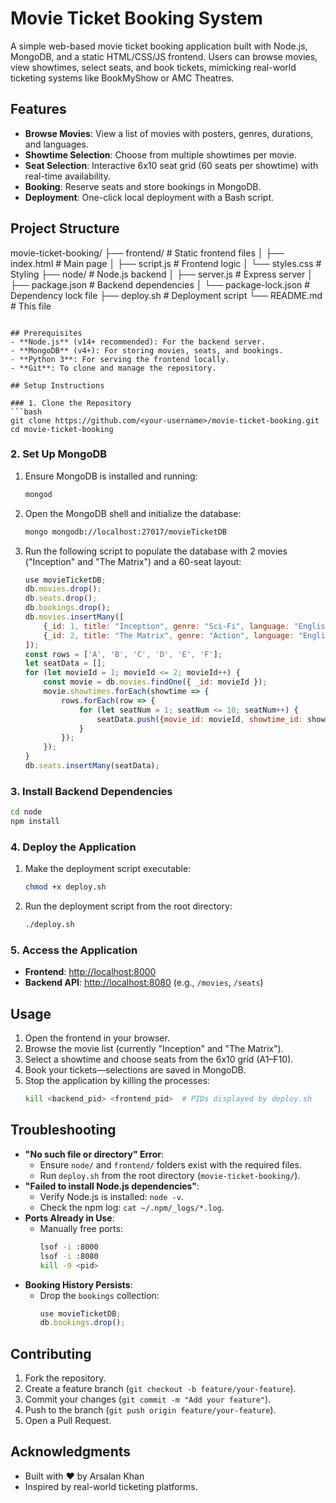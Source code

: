 

# Movie Ticket Booking System

A simple web-based movie ticket booking application built with Node.js, MongoDB, and a static HTML/CSS/JS frontend. Users can browse movies, view showtimes, select seats, and book tickets, mimicking real-world ticketing systems like BookMyShow or AMC Theatres.

## Features
- **Browse Movies**: View a list of movies with posters, genres, durations, and languages.
- **Showtime Selection**: Choose from multiple showtimes per movie.
- **Seat Selection**: Interactive 6x10 seat grid (60 seats per showtime) with real-time availability.
- **Booking**: Reserve seats and store bookings in MongoDB.
- **Deployment**: One-click local deployment with a Bash script.

## Project Structure

movie-ticket-booking/
├── frontend/             # Static frontend files
│   ├── index.html        # Main page
│   ├── script.js         # Frontend logic
│   └── styles.css        # Styling
├── node/                 # Node.js backend
│   ├── server.js         # Express server
│   ├── package.json      # Backend dependencies
│   └── package-lock.json # Dependency lock file
├── deploy.sh             # Deployment script
└── README.md             # This file
```

## Prerequisites
- **Node.js** (v14+ recommended): For the backend server.
- **MongoDB** (v4+): For storing movies, seats, and bookings.
- **Python 3**: For serving the frontend locally.
- **Git**: To clone and manage the repository.

## Setup Instructions

### 1. Clone the Repository
```bash
git clone https://github.com/<your-username>/movie-ticket-booking.git
cd movie-ticket-booking
```

### 2. Set Up MongoDB
1. Ensure MongoDB is installed and running:
   ```bash
   mongod
   ```
2. Open the MongoDB shell and initialize the database:
   ```bash
   mongo mongodb://localhost:27017/movieTicketDB
   ```
3. Run the following script to populate the database with 2 movies ("Inception" and "The Matrix") and a 60-seat layout:
   ```javascript
   use movieTicketDB;
   db.movies.drop();
   db.seats.drop();
   db.bookings.drop();
   db.movies.insertMany([
       {_id: 1, title: "Inception", genre: "Sci-Fi", language: "English", duration: 148, poster_url: "https://m.media-amazon.com/images/M/MV5BMjAxMzY3NjcxNF5BMl5BanBnXkFtZTcwNTI5OTM0Mw@@._V1_FMjpg_UX1000_.jpg", showtimes: [{id: 1, time: ISODate("2025-03-22T18:00:00-07:00")}, {id: 2, time: ISODate("2025-03-23T20:30:00-07:00")}, {id: 3, time: ISODate("2025-03-24T15:00:00-07:00")}]},
       {_id: 2, title: "The Matrix", genre: "Action", language: "English", duration: 136, poster_url: "https://m.media-amazon.com/images/M/MV5BNzQzOTk3OTAtNDQ0Zi00ZTVkLWI0MTEtMDllZjNkYzNjNTc4L2ltYWdlXkEyXkFqcGdeQXVyNjU0OTQ0OTY@._V1_FMjpg_UX1000_.jpg", showtimes: [{id: 1, time: ISODate("2025-03-22T19:00:00-07:00")}, {id: 2, time: ISODate("2025-03-25T21:00:00-07:00")}, {id: 3, time: ISODate("2025-03-27T16:30:00-07:00")}]}
   ]);
   const rows = ['A', 'B', 'C', 'D', 'E', 'F'];
   let seatData = [];
   for (let movieId = 1; movieId <= 2; movieId++) {
       const movie = db.movies.findOne({ _id: movieId });
       movie.showtimes.forEach(showtime => {
           rows.forEach(row => {
               for (let seatNum = 1; seatNum <= 10; seatNum++) {
                   seatData.push({movie_id: movieId, showtime_id: showtime.id, seat_number: `${row}${seatNum}`, is_booked: false});
               }
           });
       });
   }
   db.seats.insertMany(seatData);
   ```

### 3. Install Backend Dependencies
```bash
cd node
npm install
```

### 4. Deploy the Application
1. Make the deployment script executable:
   ```bash
   chmod +x deploy.sh
   ```
2. Run the deployment script from the root directory:
   ```bash
   ./deploy.sh
   ```

### 5. Access the Application
- **Frontend**: [http://localhost:8000](http://localhost:8000)
- **Backend API**: [http://localhost:8080](http://localhost:8080) (e.g., `/movies`, `/seats`)

## Usage
1. Open the frontend in your browser.
2. Browse the movie list (currently "Inception" and "The Matrix").
3. Select a showtime and choose seats from the 6x10 grid (A1–F10).
4. Book your tickets—selections are saved in MongoDB.
5. Stop the application by killing the processes:
   ```bash
   kill <backend_pid> <frontend_pid>  # PIDs displayed by deploy.sh
   ```

## Troubleshooting
- **"No such file or directory" Error**:
  - Ensure `node/` and `frontend/` folders exist with the required files.
  - Run `deploy.sh` from the root directory (`movie-ticket-booking/`).
- **"Failed to install Node.js dependencies"**:
  - Verify Node.js is installed: `node -v`.
  - Check the npm log: `cat ~/.npm/_logs/*.log`.
- **Ports Already in Use**:
  - Manually free ports:
    ```bash
    lsof -i :8000
    lsof -i :8080
    kill -9 <pid>
    ```
- **Booking History Persists**:
  - Drop the `bookings` collection:
    ```javascript
    use movieTicketDB;
    db.bookings.drop();
    ```

## Contributing
1. Fork the repository.
2. Create a feature branch (`git checkout -b feature/your-feature`).
3. Commit your changes (`git commit -m "Add your feature"`).
4. Push to the branch (`git push origin feature/your-feature`).
5. Open a Pull Request.


## Acknowledgments
- Built with ❤️ by Arsalan Khan
- Inspired by real-world ticketing platforms.
```

